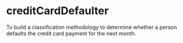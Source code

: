 # creditCardDefaulter
To build a classification methodology to determine whether a person defaults the credit card payment for the next month. 
